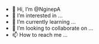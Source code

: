 - 👋 Hi, I’m @NginepA
- 👀 I’m interested in ...
- 🌱 I’m currently learning ...
- 💞️ I’m looking to collaborate on ...
- 📫 How to reach me ...

<!---
NginepA/NginepA is a ✨ special ✨ repository because its `README.md` (this file) appears on your GitHub profile.
You can click the Preview link to take a look at your changes.
--->
